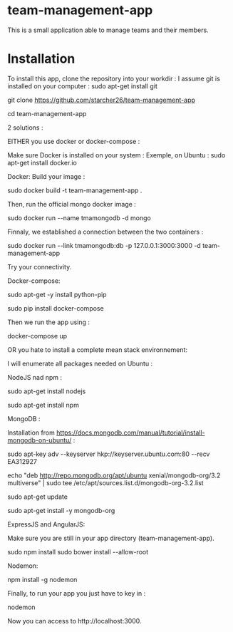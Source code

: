 # team-management-app

This is a small application able to manage teams and their members.

# Installation

To install this app, clone the repository into your workdir :
I assume git is installed on your computer :
sudo apt-get install git

git clone https://github.com/starcher26/team-management-app

cd team-management-app

2 solutions :

EITHER you use docker or docker-compose :

Make sure Docker is installed on your system :
Exemple, on Ubuntu :
sudo apt-get install docker.io

Docker:
Build your image :

sudo docker build -t team-management-app .

Then, run the official mongo docker image :

sudo docker run --name tmamongodb -d mongo

Finnaly, we established a connection between the two containers :

sudo docker run --link tmamongodb:db -p 127.0.0.1:3000:3000 -d team-management-app

Try your connectivity.

Docker-compose:

sudo apt-get -y install python-pip

sudo pip install docker-compose

Then we run the app using :

docker-compose up


OR you hate to install a complete mean stack environnement:

I will enumerate all packages needed on Ubuntu :

NodeJS nad npm :

sudo apt-get install nodejs

sudo apt-get install npm

MongoDB :

Installation from https://docs.mongodb.com/manual/tutorial/install-mongodb-on-ubuntu/ :

sudo apt-key adv --keyserver hkp://keyserver.ubuntu.com:80 --recv EA312927

echo "deb http://repo.mongodb.org/apt/ubuntu xenial/mongodb-org/3.2 multiverse" | sudo tee /etc/apt/sources.list.d/mongodb-org-3.2.list

sudo apt-get update

sudo apt-get install -y mongodb-org



ExpressJS and AngularJS:

Make sure you are still in your app directory (team-management-app).

sudo npm install
sudo bower install --allow-root


Nodemon:

npm install -g nodemon

Finally, to run your app you just have to key in :

nodemon

Now you can access to http://localhost:3000.


